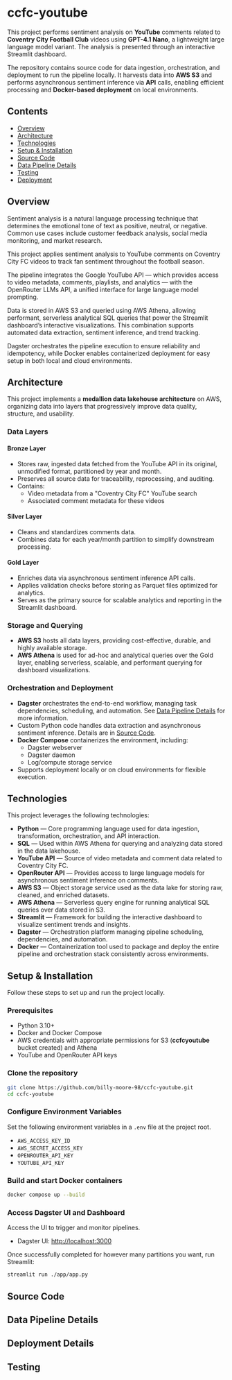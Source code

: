 # ccfc-youtube

This project performs sentiment analysis on **YouTube** comments related to **Coventry City Football Club** videos using **GPT-4.1 Nano**, a lightweight large language model variant. The analysis is presented through an interactive Streamlit dashboard.

The repository contains source code for data ingestion, orchestration, and deployment to run the pipeline locally. It harvests data into **AWS S3** and performs asynchronous sentiment inference via **API** calls, enabling efficient processing and **Docker-based deployment** on local environments.

## Contents

- [Overview](#overview)
- [Architecture](#architecture)
- [Technologies](#technologies)
- [Setup & Installation](#setup--installation)
- [Source Code](#source-code)
- [Data Pipeline Details](#data-pipeline-details)
- [Testing](#testing)
- [Deployment](#deployment)

## Overview

Sentiment analysis is a natural language processing technique that determines the emotional tone of text as positive, neutral, or negative. Common use cases include customer feedback analysis, social media monitoring, and market research.

This project applies sentiment analysis to YouTube comments on Coventry City FC videos to track fan sentiment throughout the football season.

The pipeline integrates the Google YouTube API — which provides access to video metadata, comments, playlists, and analytics — with the OpenRouter LLMs API, a unified interface for large language model prompting.

Data is stored in AWS S3 and queried using AWS Athena, allowing performant, serverless analytical SQL queries that power the Streamlit dashboard’s interactive visualizations. This combination supports automated data extraction, sentiment inference, and trend tracking.

Dagster orchestrates the pipeline execution to ensure reliability and idempotency, while Docker enables containerized deployment for easy setup in both local and cloud environments.

## Architecture

This project implements a **medallion data lakehouse architecture** on AWS, organizing data into layers that progressively improve data quality, structure, and usability.

### Data Layers

#### Bronze Layer
- Stores raw, ingested data fetched from the YouTube API in its original, unmodified format, partitioned by year and month.
- Preserves all source data for traceability, reprocessing, and auditing.
- Contains:
  - Video metadata from a "Coventry City FC" YouTube search
  - Associated comment metadata for these videos

#### Silver Layer
- Cleans and standardizes comments data.
- Combines data for each year/month partition to simplify downstream processing.

#### Gold Layer
- Enriches data via asynchronous sentiment inference API calls.
- Applies validation checks before storing as Parquet files optimized for analytics.
- Serves as the primary source for scalable analytics and reporting in the Streamlit dashboard.

### Storage and Querying
- **AWS S3** hosts all data layers, providing cost-effective, durable, and highly available storage.
- **AWS Athena** is used for ad-hoc and analytical queries over the Gold layer, enabling serverless, scalable, and performant querying for dashboard visualizations.

### Orchestration and Deployment
- **Dagster** orchestrates the end-to-end workflow, managing task dependencies, scheduling, and automation. See [Data Pipeline Details](#data-pipeline-details) for more information.
- Custom Python code handles data extraction and asynchronous sentiment inference. Details are in [Source Code](#source-code).
- **Docker Compose** containerizes the environment, including:
  - Dagster webserver
  - Dagster daemon
  - Log/compute storage service
- Supports deployment locally or on cloud environments for flexible execution.

## Technologies

This project leverages the following technologies:

- **Python** — Core programming language used for data ingestion, transformation, orchestration, and API interaction.  
- **SQL** — Used within AWS Athena for querying and analyzing data stored in the data lakehouse.  
- **YouTube API** — Source of video metadata and comment data related to Coventry City FC.  
- **OpenRouter API** — Provides access to large language models for asynchronous sentiment inference on comments.  
- **AWS S3** — Object storage service used as the data lake for storing raw, cleaned, and enriched datasets.  
- **AWS Athena** — Serverless query engine for running analytical SQL queries over data stored in S3.  
- **Streamlit** — Framework for building the interactive dashboard to visualize sentiment trends and insights.  
- **Dagster** — Orchestration platform managing pipeline scheduling, dependencies, and automation.  
- **Docker** — Containerization tool used to package and deploy the entire pipeline and orchestration stack consistently across environments.

## Setup & Installation

Follow these steps to set up and run the project locally.

### Prerequisites
- Python 3.10+
- Docker and Docker Compose
- AWS credentials with appropriate permissions for S3 (**ccfcyoutube** bucket created) and Athena
- YouTube and OpenRouter API keys

### Clone the repository

```bash
git clone https://github.com/billy-moore-98/ccfc-youtube.git
cd ccfc-youtube
```

### Configure Environment Variables

Set the following environment variables in a ```.env``` file at the project root.

- ```AWS_ACCESS_KEY_ID```
- ```AWS_SECRET_ACCESS_KEY```
- ```OPENROUTER_API_KEY```
- ```YOUTUBE_API_KEY```

### Build and start Docker containers

```bash
docker compose up --build
```

### Access Dagster UI and Dashboard

Access the UI to trigger and monitor pipelines.

- Dagster UI: [http://localhost:3000](http://localhost:3000)

Once successfully completed for however many partitions you want, run Streamlit:

```bash
streamlit run ./app/app.py
```

## Source Code

## Data Pipeline Details

## Deployment Details

## Testing